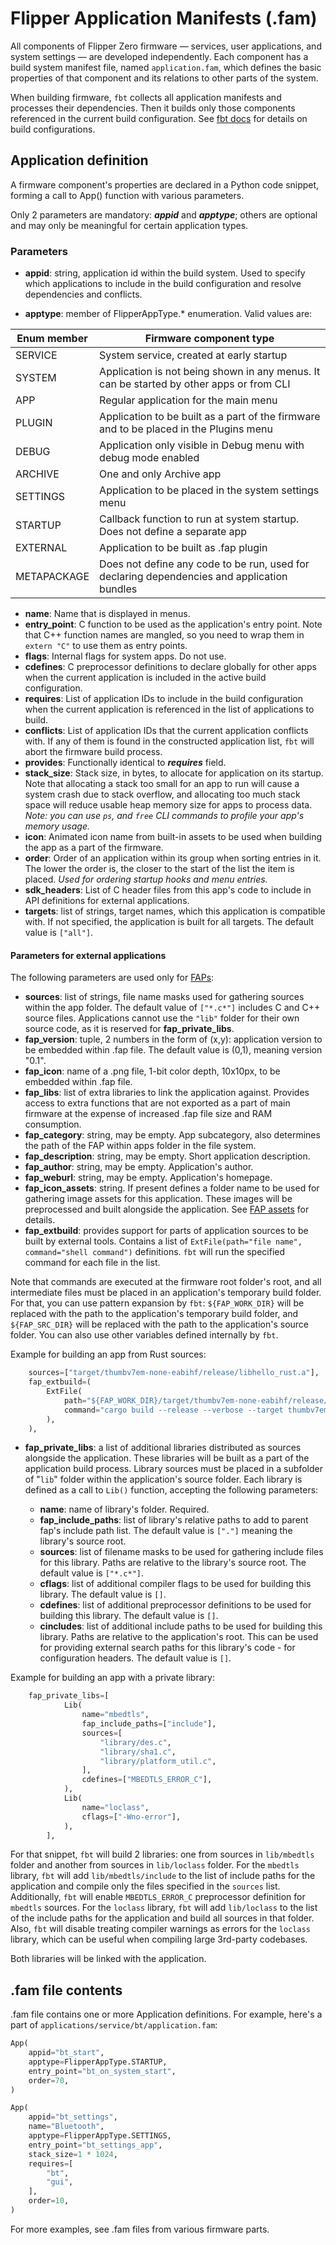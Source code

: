 # Flipper Application Manifests (.fam)

All components of Flipper Zero firmware — services, user applications, and system settings — are developed independently. Each component has a build system manifest file, named `application.fam`, which defines the basic properties of that component and its relations to other parts of the system.

When building firmware, `fbt` collects all application manifests and processes their dependencies. Then it builds only those components referenced in the current build configuration. See [fbt docs](./fbt.md#firmware-application-set) for details on build configurations.

## Application definition

A firmware component's properties are declared in a Python code snippet, forming a call to App() function with various parameters.

Only 2 parameters are mandatory: ***appid*** and ***apptype***; others are optional and may only be meaningful for certain application types.

### Parameters

* **appid**: string, application id within the build system. Used to specify which applications to include in the build configuration and resolve dependencies and conflicts.

* **apptype**: member of FlipperAppType.* enumeration. Valid values are:

| Enum member  | Firmware component type  |
|--------------|--------------------------|
| SERVICE      | System service, created at early startup  |
| SYSTEM       | Application is not being shown in any menus. It can be started by other apps or from CLI  |
| APP          | Regular application for the main menu |
| PLUGIN       | Application to be built as a part of the firmware and to be placed in the Plugins menu |
| DEBUG        | Application only visible in Debug menu with debug mode enabled |
| ARCHIVE      | One and only Archive app |
| SETTINGS     | Application to be placed in the system settings menu |
| STARTUP      | Callback function to run at system startup. Does not define a separate app |
| EXTERNAL     | Application to be built as .fap plugin |
| METAPACKAGE  | Does not define any code to be run, used for declaring dependencies and application bundles |

* **name**: Name that is displayed in menus.
* **entry_point**: C function to be used as the application's entry point. Note that C++ function names are mangled, so you need to wrap them in `extern "C"` to use them as entry points.
* **flags**: Internal flags for system apps. Do not use.
* **cdefines**: C preprocessor definitions to declare globally for other apps when the current application is included in the active build configuration.
* **requires**: List of application IDs to include in the build configuration when the current application is referenced in the list of applications to build.
* **conflicts**: List of application IDs that the current application conflicts with. If any of them is found in the constructed application list, `fbt` will abort the firmware build process.
* **provides**: Functionally identical to ***requires*** field.
* **stack_size**: Stack size, in bytes, to allocate for application on its startup. Note that allocating a stack too small for an app to run will cause a system crash due to stack overflow, and allocating too much stack space will reduce usable heap memory size for apps to process data. *Note: you can use `ps`, and `free` CLI commands to profile your app's memory usage.*
* **icon**: Animated icon name from built-in assets to be used when building the app as a part of the firmware.
* **order**: Order of an application within its group when sorting entries in it. The lower the order is, the closer to the start of the list the item is placed. *Used for ordering startup hooks and menu entries.*
* **sdk_headers**: List of C header files from this app's code to include in API definitions for external applications.
* **targets**: list of strings, target names, which this application is compatible with. If not specified, the application is built for all targets. The default value is `["all"]`.

#### Parameters for external applications

The following parameters are used only for [FAPs](./AppsOnSDCard.md):

* **sources**: list of strings, file name masks used for gathering sources within the app folder. The default value of `["*.c*"]` includes C and C++ source files. Applications cannot use the `"lib"` folder for their own source code, as it is reserved for **fap_private_libs**.
* **fap_version**: tuple, 2 numbers in the form of (x,y): application version to be embedded within .fap file. The default value is (0,1), meaning version "0.1".
* **fap_icon**: name of a .png file, 1-bit color depth, 10x10px, to be embedded within .fap file.
* **fap_libs**: list of extra libraries to link the application against. Provides access to extra functions that are not exported as a part of main firmware at the expense of increased .fap file size and RAM consumption.
* **fap_category**: string, may be empty. App subcategory, also determines the path of the FAP within apps folder in the file system.
* **fap_description**: string, may be empty. Short application description.
* **fap_author**: string, may be empty. Application's author.
* **fap_weburl**: string, may be empty. Application's homepage.
* **fap_icon_assets**: string. If present defines a folder name to be used for gathering image assets for this application. These images will be preprocessed and built alongside the application. See [FAP assets](./AppsOnSDCard.md#fap-assets) for details.
* **fap_extbuild**: provides support for parts of application sources to be built by external tools. Contains a list of `ExtFile(path="file name", command="shell command")` definitions. `fbt` will run the specified command for each file in the list.

Note that commands are executed at the firmware root folder's root, and all intermediate files must be placed in an application's temporary build folder. For that, you can use pattern expansion by `fbt`: `${FAP_WORK_DIR}` will be replaced with the path to the application's temporary build folder, and `${FAP_SRC_DIR}` will be replaced with the path to the application's source folder. You can also use other variables defined internally by `fbt`.

Example for building an app from Rust sources:

```python
    sources=["target/thumbv7em-none-eabihf/release/libhello_rust.a"],
    fap_extbuild=(
        ExtFile(
            path="${FAP_WORK_DIR}/target/thumbv7em-none-eabihf/release/libhello_rust.a",
            command="cargo build --release --verbose --target thumbv7em-none-eabihf --target-dir ${FAP_WORK_DIR}/target --manifest-path ${FAP_SRC_DIR}/Cargo.toml",
        ),
    ),
```

* **fap_private_libs**: a list of additional libraries distributed as sources alongside the application. These libraries will be built as a part of the application build process.
Library sources must be placed in a subfolder of "`lib`" folder within the application's source folder.
Each library is defined as a call to `Lib()` function, accepting the following parameters:

  * **name**: name of library's folder. Required.
  * **fap_include_paths**: list of library's relative paths to add to parent fap's include path list. The default value is `["."]` meaning the library's source root.
  * **sources**: list of filename masks to be used for gathering include files for this library. Paths are relative to the library's source root. The default value is `["*.c*"]`.
  * **cflags**: list of additional compiler flags to be used for building this library. The default value is `[]`.
  * **cdefines**: list of additional preprocessor definitions to be used for building this library. The default value is `[]`.
  * **cincludes**: list of additional include paths to be used for building this library. Paths are relative to the application's root. This can be used for providing external search paths for this library's code - for configuration headers. The default value is `[]`.

Example for building an app with a private library:

```python
    fap_private_libs=[
            Lib(
                name="mbedtls",
                fap_include_paths=["include"],
                sources=[
                    "library/des.c",
                    "library/sha1.c",
                    "library/platform_util.c",
                ],
                cdefines=["MBEDTLS_ERROR_C"],
            ),
            Lib(
                name="loclass",
                cflags=["-Wno-error"],
            ),
        ],
```

For that snippet, `fbt` will build 2 libraries: one from sources in `lib/mbedtls` folder and another from sources in `lib/loclass` folder. For the `mbedtls` library, `fbt` will add `lib/mbedtls/include` to the list of include paths for the application and compile only the files specified in the `sources` list. Additionally, `fbt` will enable `MBEDTLS_ERROR_C` preprocessor definition for `mbedtls` sources.
For the `loclass` library, `fbt` will add `lib/loclass` to the list of the include paths for the application and build all sources in that folder. Also, `fbt` will disable treating compiler warnings as errors for the `loclass` library, which can be useful when compiling large 3rd-party codebases.

Both libraries will be linked with the application.

## .fam file contents

.fam file contains one or more Application definitions. For example, here's a part of `applications/service/bt/application.fam`:

```python
App(
    appid="bt_start",
    apptype=FlipperAppType.STARTUP,
    entry_point="bt_on_system_start",
    order=70,
)

App(
    appid="bt_settings",
    name="Bluetooth",
    apptype=FlipperAppType.SETTINGS,
    entry_point="bt_settings_app",
    stack_size=1 * 1024,
    requires=[
        "bt",
        "gui",
    ],
    order=10,
)
```

For more examples, see .fam files from various firmware parts.
